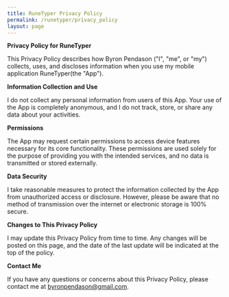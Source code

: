 ```yaml
---
title: RuneTyper Privacy Policy
permalink: /runetyper/privacy_policy
layout: page
---
```


**Privacy Policy for RuneTyper**

This Privacy Policy describes how Byron Pendason ("I", "me", or "my") collects, uses, and discloses information when you use my mobile application RuneTyper(the "App").

**Information Collection and Use**

I do not collect any personal information from users of this App. Your use of the App is completely anonymous, and I do not track, store, or share any data about your activities.

**Permissions**

The App may request certain permissions to access device features necessary for its core functionality. These permissions are used solely for the purpose of providing you with the intended services, and no data is transmitted or stored externally.

**Data Security**

I take reasonable measures to protect the information collected by the App from unauthorized access or disclosure. However, please be aware that no method of transmission over the internet or electronic storage is 100% secure.

**Changes to This Privacy Policy**

I may update this Privacy Policy from time to time. Any changes will be posted on this page, and the date of the last update will be indicated at the top of the policy.

**Contact Me**

If you have any questions or concerns about this Privacy Policy, please contact me at byronpendason@gmail.com.
